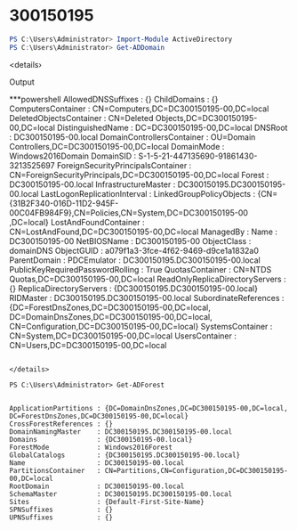 # 300150195

```powershell
PS C:\Users\Administrator> Import-Module ActiveDirectory
PS C:\Users\Administrator> Get-ADDomain
```
<details›
<summary>Output</summary>

***powershell
AllowedDNSSuffixes                 : {}
ChildDomains                       : {}
ComputersContainer                 : CN=Computers,DC=DC300150195-00,DC=local
DeletedObjectsContainer            : CN=Deleted Objects,DC=DC300150195-00,DC=local
DistinguishedName                  : DC=DC300150195-00,DC=local
DNSRoot                            : DC300150195-00.local
DomainControllersContainer         : OU=Domain Controllers,DC=DC300150195-00,DC=local
DomainMode                         : Windows2016Domain
DomainSID                          : S-1-5-21-447135690-91861430-3213525697
ForeignSecurityPrincipalsContainer : CN=ForeignSecurityPrincipals,DC=DC300150195-00,DC=local
Forest                             : DC300150195-00.local
InfrastructureMaster               : DC300150195.DC300150195-00.local
LastLogonReplicationInterval       :
LinkedGroupPolicyObjects           : {CN={31B2F340-016D-11D2-945F-00C04FB984F9},CN=Policies,CN=System,DC=DC300150195-00
                                     ,DC=local}
LostAndFoundContainer              : CN=LostAndFound,DC=DC300150195-00,DC=local
ManagedBy                          :
Name                               : DC300150195-00
NetBIOSName                        : DC300150195-00
ObjectClass                        : domainDNS
ObjectGUID                         : a079f1a3-3fce-4f62-9469-d9ce1a1832a0
ParentDomain                       :
PDCEmulator                        : DC300150195.DC300150195-00.local
PublicKeyRequiredPasswordRolling   : True
QuotasContainer                    : CN=NTDS Quotas,DC=DC300150195-00,DC=local
ReadOnlyReplicaDirectoryServers    : {}
ReplicaDirectoryServers            : {DC300150195.DC300150195-00.local}
RIDMaster                          : DC300150195.DC300150195-00.local
SubordinateReferences              : {DC=ForestDnsZones,DC=DC300150195-00,DC=local,
                                     DC=DomainDnsZones,DC=DC300150195-00,DC=local,
                                     CN=Configuration,DC=DC300150195-00,DC=local}
SystemsContainer                   : CN=System,DC=DC300150195-00,DC=local
UsersContainer                     : CN=Users,DC=DC300150195-00,DC=local
```

</details>

PS C:\Users\Administrator> Get-ADForest


ApplicationPartitions : {DC=DomainDnsZones,DC=DC300150195-00,DC=local, DC=ForestDnsZones,DC=DC300150195-00,DC=local}
CrossForestReferences : {}
DomainNamingMaster    : DC300150195.DC300150195-00.local
Domains               : {DC300150195-00.local}
ForestMode            : Windows2016Forest
GlobalCatalogs        : {DC300150195.DC300150195-00.local}
Name                  : DC300150195-00.local
PartitionsContainer   : CN=Partitions,CN=Configuration,DC=DC300150195-00,DC=local
RootDomain            : DC300150195-00.local
SchemaMaster          : DC300150195.DC300150195-00.local
Sites                 : {Default-First-Site-Name}
SPNSuffixes           : {}
UPNSuffixes           : {}
